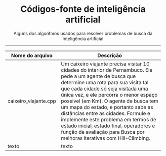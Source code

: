 <div align="center">
  <h1>Códigos-fonte de inteligência artificial</h1>
  <p>Alguns dos algoritmos usados para resolver problemas de busca da inteligência artificial</p>
  <hr>

  Nome do arquivo | Descrição
  ---|---
  caixeiro_viajante.cpp | Um caixeiro viajante precisa visitar 10 cidades do interior de Pernambuco. Ele pede a um agente de busca que determine uma rota para sua visita tal que cada cidade só seja visitada uma única vez, e ele percorra o menor espaço possível (em Km). O agente de busca tem um mapa do estado, e portanto sabe as distâncias entre as cidades. Formule e implemente este problema em termos de estado inicial, estado final, operadores e função de avaliação para Busca por melhoras iterativas com Hill-Climbing.
  texto | texto
</div>
